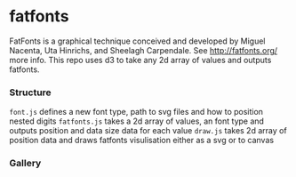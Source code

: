 # fatfonts

FatFonts is a graphical technique conceived and developed by Miguel Nacenta, Uta Hinrichs, and Sheelagh Carpendale. See http://fatfonts.org/ more info. This repo uses d3 to take any 2d array of values and outputs fatfonts. 


### Structure

`font.js` defines a new font type, path to svg files and how to position nested digits
`fatfonts.js` takes a 2d array of values, an font type and outputs position and data size data for each value
`draw.js` takes 2d array of position data and draws fatfonts visulisation either as a svg or to canvas

### Gallery
